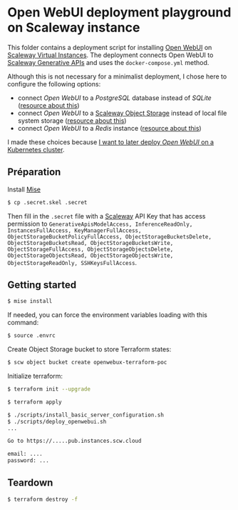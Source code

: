 # Open WebUI deployment playground on Scaleway instance

This folder contains a deployment script for installing [Open WebUI](https://github.com/open-webui/open-webui) on [Scaleway Virtual Instances](https://www.scaleway.com/en/virtual-instances/). The deployment connects Open WebUI to [Scaleway Generative APIs](https://www.scaleway.com/en/generative-apis/) and uses the `docker-compose.yml` method.

Although this is not necessary for a minimalist deployment, I chose here to configure the following options:

- connect *Open WebUI* to a *PostgreSQL* database instead of *SQLite* ([resource about this](https://docs.openwebui.com/getting-started/env-configuration/#database-pool))
- connect *Open WebUI* to a [Scaleway Object Storage](https://www.scaleway.com/en/object-storage/) instead of local file system storage ([resource about this](https://docs.openwebui.com/tutorials/s3-storage/))
- connect *Open WebUI* to a *Redis* instance ([resource about this](https://docs.openwebui.com/tutorials/integrations/redis/))

I made these choices because [I want to later deploy *Open WebUI* on a Kubernetes cluster](https://notes.sklein.xyz/Projet%2029/).

## Préparation

Install [Mise](https://mise.jdx.dev/)

```sh
$ cp .secret.skel .secret
```

Then fill in the `.secret` file with a [Scaleway](https://scaleway.com) API Key that has access permission to `GenerativeApisModelAccess, InferenceReadOnly, InstancesFullAccess, KeyManagerFullAccess, ObjectStorageBucketPolicyFullAccess, ObjectStorageBucketsDelete, ObjectStorageBucketsRead, ObjectStorageBucketsWrite, ObjectStorageFullAccess, ObjectStorageObjectsDelete, ObjectStorageObjectsRead, ObjectStorageObjectsWrite, ObjectStorageReadOnly, SSHKeysFullAccess`.

## Getting started

```sh
$ mise install
```

If needed, you can force the environment variables loading with this command:

```sh
$ source .envrc
```

Create Object Storage bucket to store Terraform states:

```sh
$ scw object bucket create openwebux-terraform-poc
```

Initialize terraform:

```sh
$ terraform init --upgrade
```

```sh
$ terraform apply
```

```sh
$ ./scripts/install_basic_server_configuration.sh
$ ./scripts/deploy_openwebui.sh
...

Go to https://.....pub.instances.scw.cloud

email: ....
password: ...
```

## Teardown

```sh
$ terraform destroy -f
```
